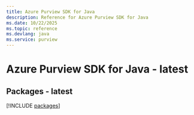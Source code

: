 ```yaml
---
title: Azure Purview SDK for Java
description: Reference for Azure Purview SDK for Java
ms.date: 10/22/2025
ms.topic: reference
ms.devlang: java
ms.service: purview
---
```

# Azure Purview SDK for Java - latest
## Packages - latest
[!INCLUDE [packages](purview-index.md)]
